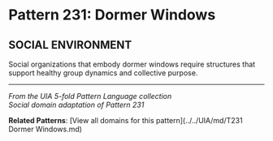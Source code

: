 # Pattern 231: Dormer Windows

## SOCIAL ENVIRONMENT

Social organizations that embody dormer windows require structures that support healthy group dynamics and collective purpose.

---

*From the UIA 5-fold Pattern Language collection*  
*Social domain adaptation of Pattern 231*

**Related Patterns**: [View all domains for this pattern](../../UIA/md/T231 Dormer Windows.md)